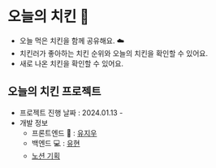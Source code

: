 # 오늘의 치킨 🍗

- 오늘 먹은 치킨을 함께 공유해요. ☁️
- 치킨러가 좋아하는 치킨 순위와 오늘의 치킨을 확인할 수 있어요.
- 새로 나온 치킨을 확인할 수 있어요.

## 오늘의 치킨 프로젝트

- 프로젝트 진행 날짜 : 2024.01.13 -
- 개발 정보
  - 프론트엔드 🎨 : [유지우](https://github.com/yuziwoo)
  - 백엔드 💻 : [유현](https://github.com/yuhyun1)
  - [노션 기획](https://www.notion.so/yuziwoo2/309a002f4f5240818537b01b293a0ed0?pvs=4)
